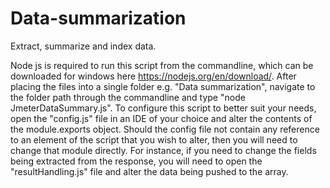 # Data-summarization
Extract, summarize and index data.

Node js is required to run this script from the commandline, which can be downloaded for windows here https://nodejs.org/en/download/. After placing the files into a single folder e.g. "Data summarization", navigate to the folder path through the commandline and type "node JmeterDataSummary.js".
To configure this script to better suit your needs, open the "config.js" file in an IDE of your choice and alter the contents of the module.exports object. Should the config file not contain any reference to an element of the script that you wish to alter, then you will need to change that module directly. For instance, if you need to change the fields being extracted from the response, you will need to open the "resultHandling.js" file and alter the data being pushed to the array.

